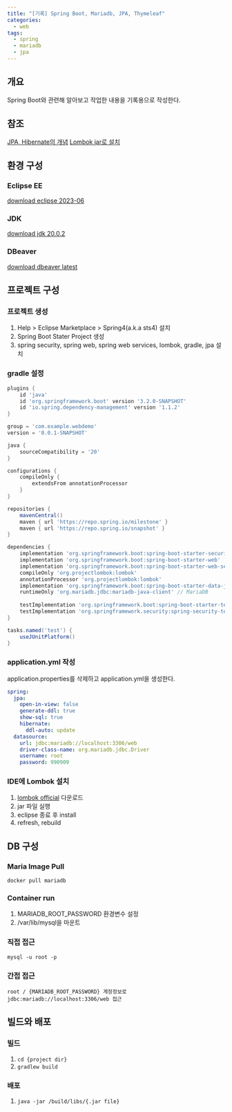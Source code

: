 ```yaml
---
title: "[기록] Spring Boot, Mariadb, JPA, Thymeleaf"
categories: 
  - web
tags:
  - spring
  - mariadb
  - jpa
---
```


## 개요
Spring Boot와 관련해 알아보고 작업한 내용을 기록용으로 작성한다.

## 참조
[JPA, Hibernate의 개념](https://suhwan.dev/2019/02/24/jpa-vs-hibernate-vs-spring-data-jpa/)
[Lombok jar로 설치](https://intheham.tistory.com/105)
## 환경 구성  

### Eclipse EE
[download eclipse 2023-06](https://www.eclipse.org/downloads/packages/installer)  

### JDK
[download jdk 20.0.2](https://www.oracle.com/kr/java/technologies/downloads/)  

### DBeaver
[download dbeaver latest](https://dbeaver.io/)  

## 프로젝트 구성

### 프로젝트 생성  
1. Help > Eclipse Marketplace > Spring4(a.k.a sts4) 설치  
2. Spring Boot Stater Project 생성  
3. spring security, spring web, spring web services, lombok, gradle, jpa 설치  

### gradle 설정
``` gradle
plugins {
	id 'java'
	id 'org.springframework.boot' version '3.2.0-SNAPSHOT'
	id 'io.spring.dependency-management' version '1.1.2'
}

group = 'com.example.webdemo'
version = '0.0.1-SNAPSHOT'

java {
	sourceCompatibility = '20'
}

configurations {
	compileOnly {
		extendsFrom annotationProcessor
	}
}

repositories {
	mavenCentral()
	maven { url 'https://repo.spring.io/milestone' }
	maven { url 'https://repo.spring.io/snapshot' }
}

dependencies {
	implementation 'org.springframework.boot:spring-boot-starter-security'
	implementation 'org.springframework.boot:spring-boot-starter-web'
	implementation 'org.springframework.boot:spring-boot-starter-web-services'
	compileOnly 'org.projectlombok:lombok'
	annotationProcessor 'org.projectlombok:lombok'
	implementation 'org.springframework.boot:spring-boot-starter-data-jpa'
	runtimeOnly 'org.mariadb.jdbc:mariadb-java-client' // MariaDB
	
	testImplementation 'org.springframework.boot:spring-boot-starter-test'
	testImplementation 'org.springframework.security:spring-security-test'
}

tasks.named('test') {
	useJUnitPlatform()
}
```  

### application.yml 작성
application.properties를 삭제하고 application.yml을 생성한다.  
``` yaml
spring:
  jpa:
    open-in-view: false
    generate-ddl: true
    show-sql: true
    hibernate:
      ddl-auto: update
  datasource:
    url: jdbc:mariadb://localhost:3306/web
    driver-class-name: org.mariadb.jdbc.Driver
    username: root
    password: 990909
```  

### IDE에 Lombok 설치
1. [lombok official](https://projectlombok.org/download) 다운로드  
2. jar 파일 실행  
3. eclipse 종료 후 install  
4. refresh, rebuild  

## DB 구성

### Maria Image Pull
`docker pull mariadb`  

### Container run
1. MARIADB_ROOT_PASSWORD 환경변수 설정  
2. /var/lib/mysql을 마운트  

### 직접 접근
`mysql -u root -p`  

### 간접 접근
`root / {MARIADB_ROOT_PASSWORD} 계정정보로 jdbc:mariadb://localhost:3306/web 접근`  

## 빌드와 배포

### 빌드
1. `cd {project dir}`  
2. `gradlew build`  

### 배포
1. `java -jar /build/libs/{.jar file}`  